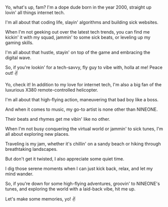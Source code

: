 Yo, what's up, fam? I'm a dope dude born in the year 2000, straight up lovin' all things internet tech. 

I'm all about that coding life, slayin' algorithms and building sick websites. 

When I'm not geeking out over the latest tech trends, you can find me kickin' it with my squad, jammin' to some sick beats, or leveling up my gaming skills. 

I'm all about that hustle, stayin' on top of the game and embracing the digital wave. 

So, if you're lookin' for a tech-savvy, fly guy to vibe with, holla at me! Peace out! ✌️

Yo, check it! In addition to my love for internet tech, I'm also a big fan of the luxurious X380 remote-controlled helicopter. 

I'm all about that high-flying action, maneuvering that bad boy like a boss. 

And when it comes to music, my go-to artist is none other than NINEONE.

Their beats and rhymes get me vibin' like no other. 

When I'm not busy conquering the virtual world or jammin' to sick tunes, I'm all about exploring new places.

Traveling is my jam, whether it's chillin' on a sandy beach or hiking through breathtaking landscapes. 

But don't get it twisted, I also appreciate some quiet time. 

I dig those serene moments when I can just kick back, relax, and let my mind wander.

So, if you're down for some high-flying adventures, groovin' to NINEONE's tunes, and exploring the world with a laid-back vibe, hit me up. 

Let's make some memories, yo! ✌️

